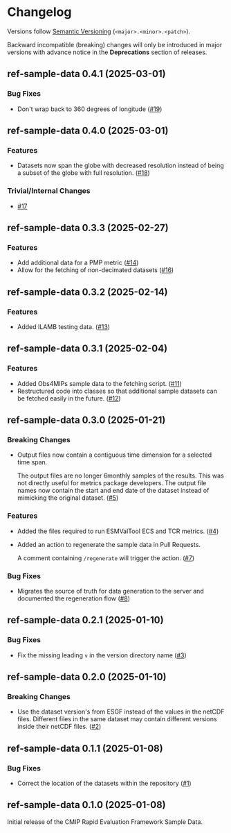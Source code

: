 # Changelog

Versions follow [Semantic Versioning](https://semver.org/) (`<major>.<minor>.<patch>`).

Backward incompatible (breaking) changes will only be introduced in major versions
with advance notice in the **Deprecations** section of releases.

<!--
You should *NOT* be adding new changelog entries to this file,
this file is managed by towncrier.
See `changelog/README.md`.

You *may* edit previous changelogs to fix problems like typo corrections or such.
To add a new changelog entry, please see
`changelog/README.md`
and https://pip.pypa.io/en/latest/development/contributing/#news-entries,
noting that we use the `changelog` directory instead of news,
markdown instead of restructured text and use slightly different categories
from the examples given in that link.
-->

<!-- towncrier release notes start -->

## ref-sample-data 0.4.1 (2025-03-01)

### Bug Fixes

- Don't wrap back to 360 degrees of longitude ([#19](https://github.com/CMIP-REF/ref-sample-data/pulls/19))


## ref-sample-data 0.4.0 (2025-03-01)

### Features

- Datasets now span the globe with decreased resolution instead of being a subset of the globe with full resolution. ([#18](https://github.com/CMIP-REF/ref-sample-data/pulls/18))

### Trivial/Internal Changes

- [#17](https://github.com/CMIP-REF/ref-sample-data/pulls/17)


## ref-sample-data 0.3.3 (2025-02-27)

### Features

- Add additional data for a PMP metric ([#14](https://github.com/CMIP-REF/ref-sample-data/pulls/14))
- Allow for the fetching of non-decimated datasets ([#16](https://github.com/CMIP-REF/ref-sample-data/pulls/16))


## ref-sample-data 0.3.2 (2025-02-14)

### Features

- Added ILAMB testing data. ([#13](https://github.com/CMIP-REF/ref-sample-data/pulls/13))


## ref-sample-data 0.3.1 (2025-02-04)

### Features

- Added Obs4MIPs sample data to the fetching script. ([#11](https://github.com/CMIP-REF/ref-sample-data/pulls/11))
- Restructured code into classes so that additional sample datasets can be fetched easily in the future. ([#12](https://github.com/CMIP-REF/ref-sample-data/pulls/12))


## ref-sample-data 0.3.0 (2025-01-21)

### Breaking Changes

- Output files now contain a contiguous time dimension for a selected time span.

  The output files are no longer 6monthly samples of the results.
  This was not directly useful for metrics package developers.
  The output file names now contain the start and end date of the dataset
  instead of mimicking the original dataset. ([#5](https://github.com/CMIP-REF/ref-sample-data/pulls/5))

### Features

- Added the files required to run ESMValTool ECS and TCR metrics. ([#4](https://github.com/CMIP-REF/ref-sample-data/pulls/4))
- Added an action to regenerate the sample data in Pull Requests.

  A comment containing `/regenerate` will trigger the action. ([#7](https://github.com/CMIP-REF/ref-sample-data/pulls/7))

### Bug Fixes

- Migrates the source of truth for data generation to the server and documented the regeneration flow ([#8](https://github.com/CMIP-REF/ref-sample-data/pulls/8))


## ref-sample-data 0.2.1 (2025-01-10)

### Bug Fixes

- Fix the missing leading `v` in the version directory name ([#3](https://github.com/CMIP-REF/ref-sample-data/pulls/3))


## ref-sample-data 0.2.0 (2025-01-10)

### Breaking Changes

- Use the dataset version's from ESGF instead of the values in the netCDF files.
  Different files in the same dataset may contain different versions inside their netCDF files. ([#2](https://github.com/CMIP-REF/ref-sample-data/pulls/2))


## ref-sample-data 0.1.1 (2025-01-08)

### Bug Fixes

- Correct the location of the datasets within the repository ([#1](https://github.com/CMIP-REF/ref-sample-data/pulls/1))


## ref-sample-data 0.1.0 (2025-01-08)

Initial release of the CMIP Rapid Evaluation Framework Sample Data.
